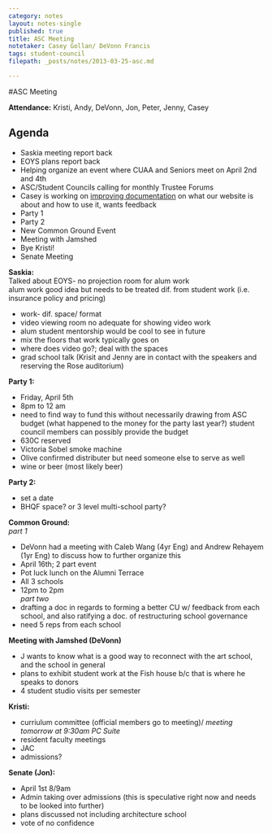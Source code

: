 ```yaml
---
category: notes
layout: notes-single
published: true
title: ASC Meeting
notetaker: Casey Gollan/ DeVonn Francis
tags: student-council
filepath: _posts/notes/2013-03-25-asc.md

---
```


#ASC Meeting

**Attendance:**
Kristi, Andy, DeVonn, Jon, Peter, Jenny, Casey

## Agenda
- Saskia meeting report back
- EOYS plans report back
- Helping organize an event where CUAA and Seniors meet on April 2nd and 4th
- ASC/Student Councils calling for monthly Trustee Forums
- Casey is working on [improving documentation](https://github.com/CooperASC/cooperasc.github.com/blob/master/README.md) on what our website is about and how to use it, wants feedback
- Party 1
- Party 2
- New Common Ground Event
- Meeting with Jamshed  
- Bye Kristi!  
- Senate Meeting  

**Saskia:**  
Talked about EOYS- no projection room for alum work  
alum work good idea but needs to be treated dif. from student work (i.e. insurance policy and pricing)  
- work- dif. space/ format  
- video viewing room no adequate for showing video work  
- alum student mentorship would be cool to see in future  
- mix the floors that work typically goes on   
- where does video go?; deal with the spaces
- grad school talk (Krisit and Jenny are in contact with the speakers and reserving the Rose auditorium)  

**Party 1:**  
- Friday, April 5th  
- 8pm to 12 am  
- need to find way to fund this without necessarily drawing from ASC budget (what happened to the money for the party last year?) student council members can possibly provide the budget  
- 630C reserved    
- Victoria Sobel smoke machine  
- Olive confirmed distributer but need someone else to serve as well  
- wine or beer (most likely beer)

**Party 2:**   
- set a date  
- BHQF space? or 3 level multi-school party?  

**Common Ground:**  
*part 1*  
- DeVonn had a meeting with Caleb Wang (4yr Eng) and Andrew Rehayem (1yr Eng) to discuss how to further organize this       
- April 16th; 2 part event     
- Pot luck lunch on the Alumni Terrace    
- All 3 schools      
- 12pm to 2pm   
*part two*  
- drafting a doc in regards to forming a better CU w/ feedback from each school, and also  ratifying a doc. of restructuring school governance  
- need 5 reps from each school

**Meeting with Jamshed (DeVonn)**  
- J wants to know what is a good way to reconnect with the art school, and the school in general  
- plans to exhibit student work at the Fish house b/c that is where he speaks to donors  
- 4 student studio visits per semester  

**Kristi:**
- curriulum committee (official members go to meeting)/ *meeting tomorrow at 9:30am PC Suite*  
- resident faculty meetings  
- JAC  
- admissions?  

**Senate (Jon):**    
- April 1st 8/9am    
- Admin taking over admissions (this is speculative right now and needs to be looked into further)  
- plans discussed not including architecture school  
- vote of no confidence  



